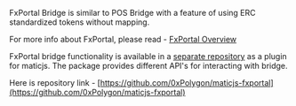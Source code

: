 FxPortal Bridge is similar to POS Bridge with a feature of using ERC standardized tokens without mapping.

For more info about FxPortal, please read - [FxPortal Overview](/pos/how-to/bridging/design/bridge/l1-l2-communication/fx-portal/)

FxPortal bridge functionality is available in a [separate repository](https://github.com/0xPolygon/maticjs-fxportal) as a plugin for maticjs. The package provides different API's for interacting with bridge.

Here is repository link - [https://github.com/0xPolygon/maticjs-fxportal](https://github.com/0xPolygon/maticjs-fxportal)
